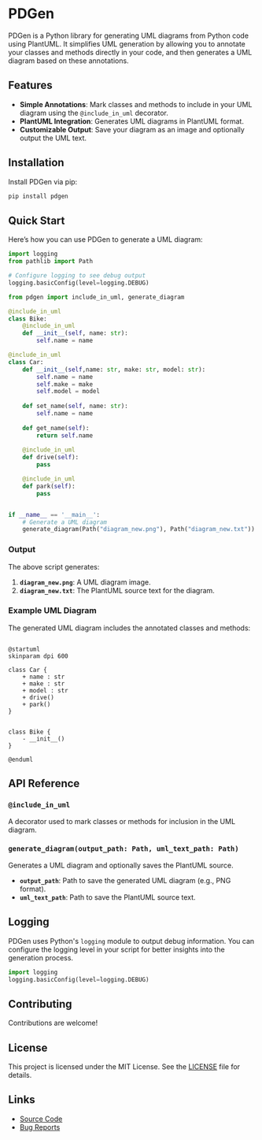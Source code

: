 # PDGen

PDGen is a Python library for generating UML diagrams from Python code using PlantUML. It simplifies UML generation by
allowing you to annotate your classes and methods directly in your code, and then generates a UML diagram based on these
annotations.

## Features

- **Simple Annotations**: Mark classes and methods to include in your UML diagram using the `@include_in_uml` decorator.
- **PlantUML Integration**: Generates UML diagrams in PlantUML format.
- **Customizable Output**: Save your diagram as an image and optionally output the UML text.

## Installation

Install PDGen via pip:

```bash
pip install pdgen
```

## Quick Start

Here’s how you can use PDGen to generate a UML diagram:

```python
import logging
from pathlib import Path

# Configure logging to see debug output
logging.basicConfig(level=logging.DEBUG)

from pdgen import include_in_uml, generate_diagram

@include_in_uml
class Bike:
    @include_in_uml
    def __init__(self, name: str):
        self.name = name

@include_in_uml
class Car:
    def __init__(self,name: str, make: str, model: str):
        self.name = name
        self.make = make
        self.model = model
    
    def set_name(self, name: str):
        self.name = name
    
    def get_name(self):
        return self.name
    
    @include_in_uml
    def drive(self):
        pass

    @include_in_uml
    def park(self):
        pass


if __name__ == '__main__':
    # Generate a UML diagram
    generate_diagram(Path("diagram_new.png"), Path("diagram_new.txt"))
```

### Output

The above script generates:

1. **`diagram_new.png`**: A UML diagram image.
2. **`diagram_new.txt`**: The PlantUML source text for the diagram.

### Example UML Diagram

The generated UML diagram includes the annotated classes and methods:

```

@startuml
skinparam dpi 600

class Car {
    + name : str
    + make : str
    + model : str
    + drive()
    + park()
}


class Bike {
    - __init__()
}

@enduml
```

## API Reference

### `@include_in_uml`

A decorator used to mark classes or methods for inclusion in the UML diagram.

### `generate_diagram(output_path: Path, uml_text_path: Path)`

Generates a UML diagram and optionally saves the PlantUML source.

- **`output_path`**: Path to save the generated UML diagram (e.g., PNG format).
- **`uml_text_path`**: Path to save the PlantUML source text.

## Logging

PDGen uses Python's `logging` module to output debug information. You can configure the logging level in your script for
better insights into the generation process.

```python
import logging
logging.basicConfig(level=logging.DEBUG)
```

## Contributing

Contributions are welcome!

## License

This project is licensed under the MIT License. See the [LICENSE](https://github.com/Softoft/pdgen/blob/main/LICENSE)
file for details.

## Links

- [Source Code](https://github.com/Softoft/pdgen)
- [Bug Reports](https://github.com/Softoft/pdgen/issues)